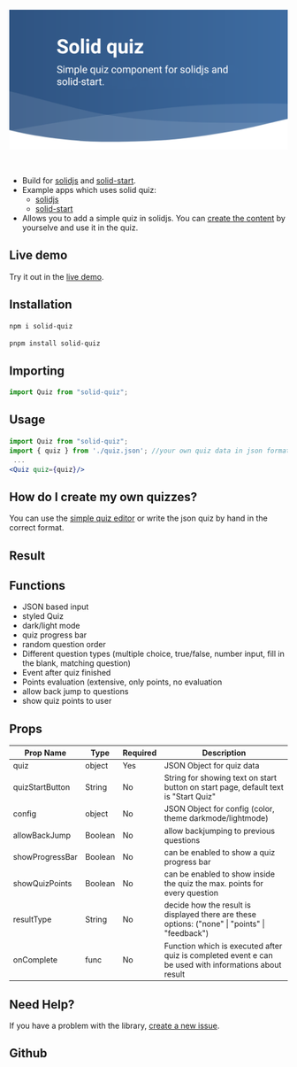 <p align="center">
  <a href="https://www.npmjs.com/package/solid-quiz">
    <img
      alt="Solid quiz - Simple quiz component for solidjs and solid-start."
      src="https://raw.githubusercontent.com/doldsimo/solid-quiz/master/docs/imges/solid-quiz-title-preview.png">
  </a>
</p>

<br>

- Build for [solidjs](https://www.solidjs.com/) and [solid-start](https://start.solidjs.com/getting-started/what-is-solidstart).
- Example apps which uses solid quiz:
  -  [solidjs](https://github.com/doldsimo/solidjs-quiz)
  -  [solid-start](https://github.com/doldsimo/solid-start-quiz-app)
- Allows you to add a simple quiz in solidjs. You can [create the content](#how-do-i-create-my-own-quizzes) by yourselve and use it in the quiz.

## Live demo

Try it out in the [live demo](https://doldsimo.github.io/solidjs-quiz/quiz).

## Installation
```sh
npm i solid-quiz
```
```sh
pnpm install solid-quiz
```

## Importing
```jsx
import Quiz from "solid-quiz";
```

## Usage
```jsx
import Quiz from "solid-quiz";
import { quiz } from './quiz.json'; //your own quiz data in json format
 ...
<Quiz quiz={quiz}/>
```

## How do I create my own quizzes?

You can use the [simple quiz editor](https://doldsimo.github.io/solidjs-quiz/editor) or write the json quiz by hand in the correct format.

## Result


## Functions

- JSON based input
- styled Quiz
- dark/light mode
- quiz progress bar
- random question order
- Different question types (multiple choice, true/false, number input, fill in the blank, matching question)
- Event after quiz finished
- Points evaluation (extensive, only points, no evaluation
- allow back jump to questions
- show quiz points to user

## Props

| **Prop Name**   | **Type** | **Required** | **Description**                                                                                       |
|-----------------|----------|--------------|-------------------------------------------------------------------------------------------------------|
| quiz            | object   | Yes          | JSON Object for quiz data                                                                             |
| quizStartButton | String   | No           | String for showing text on start button on start page, default text is "Start Quiz"                                                           |
| config          | object   | No           | JSON Object for config (color, theme darkmode/lightmode)                                              |
| allowBackJump   | Boolean  | No           | allow backjumping to previous questions                                                               |
| showProgressBar | Boolean  | No           | can be enabled to show a quiz progress bar                                                            |
| showQuizPoints  | Boolean  | No           | can be enabled to show inside the quiz the max. points for every question                             |
| resultType      | String   | No           | decide how the result is displayed there are these options: ("none" \| "points" \| "feedback")        |
| onComplete      | func     | No           | Function which is executed after quiz is completed event e can be used with informations about result |

## Need Help?

If you have a problem with the library, [create a new issue](https://github.com/doldsimo/solid-quiz/issues/new).

## Github 
